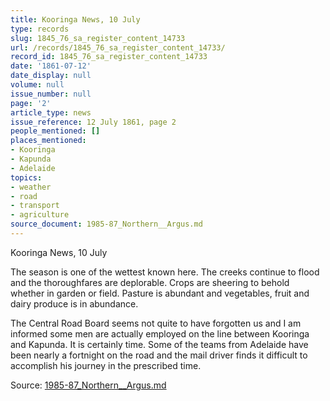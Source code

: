 ```yaml
---
title: Kooringa News, 10 July
type: records
slug: 1845_76_sa_register_content_14733
url: /records/1845_76_sa_register_content_14733/
record_id: 1845_76_sa_register_content_14733
date: '1861-07-12'
date_display: null
volume: null
issue_number: null
page: '2'
article_type: news
issue_reference: 12 July 1861, page 2
people_mentioned: []
places_mentioned:
- Kooringa
- Kapunda
- Adelaide
topics:
- weather
- road
- transport
- agriculture
source_document: 1985-87_Northern__Argus.md
---
```


Kooringa News, 10 July

The season is one of the wettest known here.  The creeks continue to flood and the thoroughfares are deplorable.  Crops are sheering to behold whether in garden or field.  Pasture is abundant and vegetables, fruit and dairy produce is in abundance.

The Central Road Board seems not quite to have forgotten us and I am informed some men are actually employed on the line between Kooringa and Kapunda.  It is certainly time.  Some of the teams from Adelaide have been nearly a fortnight on the road and the mail driver finds it difficult to accomplish his journey in the prescribed time.

Source: [1985-87_Northern__Argus.md](/downloads/markdown/1985-87_Northern__Argus.md)
